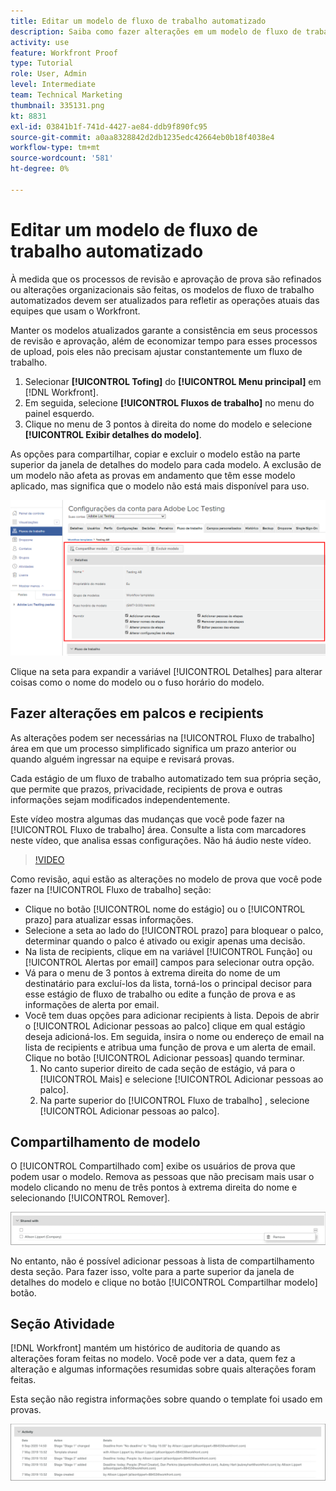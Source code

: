 ```yaml
---
title: Editar um modelo de fluxo de trabalho automatizado
description: Saiba como fazer alterações em um modelo de fluxo de trabalho de prova automatizada existente no [!DNL  Workfront].
activity: use
feature: Workfront Proof
type: Tutorial
role: User, Admin
level: Intermediate
team: Technical Marketing
thumbnail: 335131.png
kt: 8831
exl-id: 03841b1f-741d-4427-ae84-ddb9f890fc95
source-git-commit: a0aa8328842d2db1235edc42664eb0b18f4038e4
workflow-type: tm+mt
source-wordcount: '581'
ht-degree: 0%

---
```


# Editar um modelo de fluxo de trabalho automatizado

À medida que os processos de revisão e aprovação de prova são refinados ou alterações organizacionais são feitas, os modelos de fluxo de trabalho automatizados devem ser atualizados para refletir as operações atuais das equipes que usam o Workfront.

Manter os modelos atualizados garante a consistência em seus processos de revisão e aprovação, além de economizar tempo para esses processos de upload, pois eles não precisam ajustar constantemente um fluxo de trabalho.

1. Selecionar **[!UICONTROL Tofing]** do **[!UICONTROL Menu principal]** em [!DNL Workfront].
1. Em seguida, selecione **[!UICONTROL Fluxos de trabalho]** no menu do painel esquerdo.
1. Clique no menu de 3 pontos à direita do nome do modelo e selecione **[!UICONTROL Exibir detalhes do modelo]**.

As opções para compartilhar, copiar e excluir o modelo estão na parte superior da janela de detalhes do modelo para cada modelo. A exclusão de um modelo não afeta as provas em andamento que têm esse modelo aplicado, mas significa que o modelo não está mais disponível para uso.

![Janela de detalhes do modelo](assets/proof-system-setup-edit-templates-details-area.png)

<!--
Lean More URLs
-->

Clique na seta para expandir a variável [!UICONTROL Detalhes] para alterar coisas como o nome do modelo ou o fuso horário do modelo.

## Fazer alterações em palcos e recipients

As alterações podem ser necessárias na [!UICONTROL Fluxo de trabalho] área em que um processo simplificado significa um prazo anterior ou quando alguém ingressar na equipe e revisará provas.

Cada estágio de um fluxo de trabalho automatizado tem sua própria seção, que permite que prazos, privacidade, recipients de prova e outras informações sejam modificados independentemente.

Este vídeo mostra algumas das mudanças que você pode fazer na [!UICONTROL Fluxo de trabalho] área. Consulte a lista com marcadores neste vídeo, que analisa essas configurações. Não há áudio neste vídeo.

>[!VIDEO](https://video.tv.adobe.com/v/335131/?quality=12)

Como revisão, aqui estão as alterações no modelo de prova que você pode fazer na [!UICONTROL Fluxo de trabalho] seção:

* Clique no botão [!UICONTROL nome do estágio] ou o [!UICONTROL prazo] para atualizar essas informações.
* Selecione a seta ao lado do [!UICONTROL prazo] para bloquear o palco, determinar quando o palco é ativado ou exigir apenas uma decisão.
* Na lista de recipients, clique em na variável [!UICONTROL Função] ou [!UICONTROL Alertas por email] campos para selecionar outra opção.
* Vá para o menu de 3 pontos à extrema direita do nome de um destinatário para excluí-los da lista, torná-los o principal decisor para esse estágio de fluxo de trabalho ou edite a função de prova e as informações de alerta por email.
* Você tem duas opções para adicionar recipients à lista. Depois de abrir o [!UICONTROL Adicionar pessoas ao palco] clique em qual estágio deseja adicioná-los. Em seguida, insira o nome ou endereço de email na lista de recipients e atribua uma função de prova e um alerta de email. Clique no botão [!UICONTROL Adicionar pessoas] quando terminar.
   1. No canto superior direito de cada seção de estágio, vá para o [!UICONTROL Mais] e selecione [!UICONTROL Adicionar pessoas ao palco].
   1. Na parte superior do [!UICONTROL Fluxo de trabalho] , selecione [!UICONTROL Adicionar pessoas ao palco].

## Compartilhamento de modelo

O [!UICONTROL Compartilhado com] exibe os usuários de prova que podem usar o modelo. Remova as pessoas que não precisam mais usar o modelo clicando no menu de três pontos à extrema direita do nome e selecionando [!UICONTROL Remover].

![[!UICONTROL Compartilhado com] lista](assets/proof-system-setups-edit-template-shared-with.png)

No entanto, não é possível adicionar pessoas à lista de compartilhamento desta seção. Para fazer isso, volte para a parte superior da janela de detalhes do modelo e clique no botão [!UICONTROL Compartilhar modelo] botão.

## Seção Atividade

[!DNL Workfront] mantém um histórico de auditoria de quando as alterações foram feitas no modelo. Você pode ver a data, quem fez a alteração e algumas informações resumidas sobre quais alterações foram feitas.

Esta seção não registra informações sobre quando o template foi usado em provas.

![Lista de atividades de prova](assets/proof-system-setups-edit-template-activity.png)
